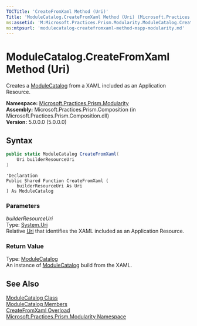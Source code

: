 ```yaml
---
TOCTitle: 'CreateFromXaml Method (Uri)'
Title: 'ModuleCatalog.CreateFromXaml Method (Uri) (Microsoft.Practices.Prism.Modularity)'
ms:assetid: 'M:Microsoft.Practices.Prism.Modularity.ModuleCatalog.CreateFromXaml(System.Uri)'
ms:mtpsurl: 'modulecatalog-createfromxaml-method-mspp-modularity.md'
---
```



# ModuleCatalog.CreateFromXaml Method (Uri)

Creates a [ModuleCatalog](/patterns-practices/reference/modulecatalog-class-mspp-modularity) from a XAML included as an Application Resource.

**Namespace:** [Microsoft.Practices.Prism.Modularity](/patterns-practices/reference/mspp-modularity-namespace)<br/>
**Assembly:** Microsoft.Practices.Prism.Composition (in Microsoft.Practices.Prism.Composition.dll)<br/>
**Version:** 5.0.0.0 (5.0.0.0)

## Syntax

```C#
public static ModuleCatalog CreateFromXaml(
	Uri builderResourceUri
)
```

```VB
'Declaration
Public Shared Function CreateFromXaml ( 
	builderResourceUri As Uri
) As ModuleCatalog
```

### Parameters

*builderResourceUri*   
Type: [System.Uri](http://msdn.microsoft.com/en-us/library/txt7706a)   
Relative [Uri](http://msdn.microsoft.com/en-us/library/txt7706a) that identifies the XAML included as an Application Resource.

### Return Value

Type: [ModuleCatalog](/patterns-practices/reference/modulecatalog-class-mspp-modularity)   
An instance of [ModuleCatalog](/patterns-practices/reference/modulecatalog-class-mspp-modularity) build from the XAML.

## See Also

[ModuleCatalog Class](/patterns-practices/reference/modulecatalog-class-mspp-modularity)<br/>
[ModuleCatalog Members](/patterns-practices/reference/modulecatalog-members-mspp-modularity)<br/>
[CreateFromXaml Overload](/patterns-practices/reference/modulecatalog-createfromxaml-method-mspp-modularity)<br/>
[Microsoft.Practices.Prism.Modularity Namespace](/patterns-practices/reference/mspp-modularity-namespace)<br/>